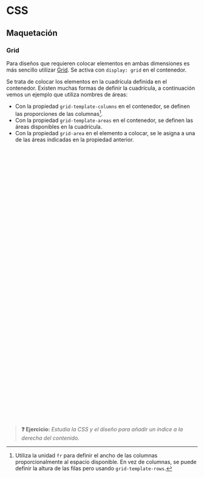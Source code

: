 # CSS
## Maquetación

### Grid

Para diseños que requieren colocar elementos en ambas dimensiones es más sencillo utilizar [Grid](https://css-tricks.com/snippets/css/complete-guide-grid/). Se activa con `display: grid` en el contenedor. 

Se trata de colocar los elementos en la cuadrícula definida en el contenedor. Existen muchas formas de definir la cuadrícula, a continuación vemos un ejemplo que utiliza nombres de áreas:

- Con la propiedad `grid-template-columns` en el contenedor, se definen las proporciones de las columnas[^1].
- Con la propiedad `grid-template-areas` en el contenedor, se definen las áreas disponibles en la cuadrícula.
- Con la propiedad `grid-area` en el elemento a colocar, se le asigna a una de las áreas indicadas en la propiedad anterior.

<div class="codepen" data-prefill data-height="350" data-theme-id="light" data-default-tab="css,result" data-editable="true" style="opacity:0">
  <pre data-lang="html">&lt;body>
  &lt;header class="cabecera">Cabecera&lt;/header>
  &lt;article class="contenido">Contenido&lt;/article>
  &lt;aside class="secciones">Secciones del sitio web&lt;/aside>
  &lt;aside class="indice">Índice del contenido&lt;/aside>
  &lt;footer class="pie">Pié de página&lt;/footer>
&lt;/body></pre>
  <pre data-lang="css">body {
  display: grid;
  grid-template-columns: 2fr 3fr 1fr;
  grid-template-areas:
    "header   header header"
    "sections main   main"
    "footer   footer footer";
  gap: 7px;
  padding: 12px;
  text-align: center;
  font: 12px sans-serif;
}
body * {
  padding: 10px;
}
.cabecera {
  background: tomato;
  grid-area: header;
}
.pie {
  background: lightgreen;
  grid-area: footer;
}
.contenido {
  text-align: left;
  background: deepskyblue;
  grid-area: main;
}
.secciones {
  background: gold;
  grid-area: sections;
}
.indice {
  background: hotpink;
  grid-area: index;
  display: none;
}</pre></div>

> **❓ Ejercicio:** _Estudia la CSS y el diseño para añadir un índice a la derecha del contenido._

[^1]: Utiliza la unidad `fr` para definir el ancho de las columnas proporcionalmente al espacio disponible. En vez de columnas, se puede definir la altura de las filas pero usando `grid-template-rows`.